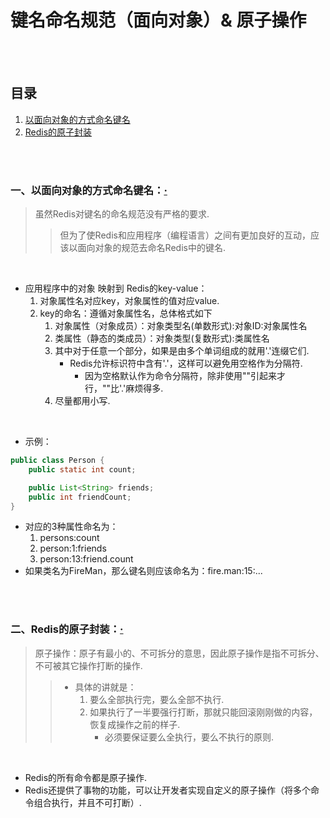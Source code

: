 # 键名命名规范（面向对象）& 原子操作

<br><br>

## 目录

1. [以面向对象的方式命名键名](#一以面向对象的方式命名键名)
2. [Redis的原子封装](#二redis的原子封装)

<br><br>

### 一、以面向对象的方式命名键名：[·](#目录)
> 虽然Redis对键名的命名规范没有严格的要求.
>
>> 但为了使Redis和应用程序（编程语言）之间有更加良好的互动，应该以面向对象的规范去命名Redis中的键名.

<br>

- 应用程序中的对象 映射到 Redis的key-value：
   1. 对象属性名对应key，对象属性的值对应value.
   2. key的命名：遵循对象属性名，总体格式如下
      1. 对象属性（对象成员）：对象类型名(单数形式):对象ID:对象属性名
      2. 类属性（静态的类成员）：对象类型(复数形式):类属性名
      3. 其中对于任意一个部分，如果是由多个单词组成的就用'.'连缀它们.
         - Redis允许标识符中含有'.'，这样可以避免用空格作为分隔符.
            - 因为空格默认作为命令分隔符，除非使用""引起来才行，""比'.'麻烦得多.
      4. 尽量都用小写.

<br>

- 示例：

```Java
public class Person {
    public static int count;

    public List<String> friends;
    public int friendCount;
}
```

- 对应的3种属性命名为：
   1. persons:count
   2. person:1:friends
   3. person:13:friend.count
- 如果类名为FireMan，那么键名则应该命名为：fire.man:15:...

<br><br>

### 二、Redis的原子封装：[·](#目录)
> 原子操作：原子有最小的、不可拆分的意思，因此原子操作是指不可拆分、不可被其它操作打断的操作.
>
>> - 具体的讲就是：
>>    1. 要么全部执行完，要么全部不执行.
>>    2. 如果执行了一半要强行打断，那就只能回滚刚刚做的内容，恢复成操作之前的样子.
>>       - 必须要保证要么全执行，要么不执行的原则.

<br>

- Redis的所有命令都是原子操作.
- Redis还提供了事物的功能，可以让开发者实现自定义的原子操作（将多个命令组合执行，并且不可打断）.
